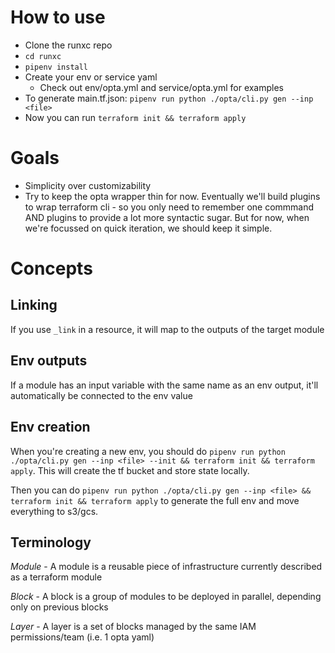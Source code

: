 How to use
==========
- Clone the runxc repo
- `cd runxc`
- `pipenv install`
- Create your env or service yaml
    - Check out env/opta.yml and service/opta.yml for examples
- To generate main.tf.json: `pipenv run python ./opta/cli.py gen --inp <file>`
- Now you can run `terraform init && terraform apply`

Goals
=====
- Simplicity over customizability
- Try to keep the opta wrapper thin for now. Eventually we'll build plugins to
    wrap terraform cli - so you only need to remember one commmand AND plugins
    to provide a lot more syntactic sugar. But for now, when we're focussed on
    quick iteration, we should keep it simple.

Concepts
========

Linking
-------
If you use `_link` in a resource, it will map to the outputs of the target
module

Env outputs
-----------
If a module has an input variable with the same name as an env output, it'll
  automatically be connected to the env value

Env creation
------------
When you're creating a new env, you should do `pipenv run python ./opta/cli.py
  gen --inp <file> --init && terraform init && terraform apply`. This will 
  create the tf bucket and store state locally.

Then you can do `pipenv run python ./opta/cli.py gen --inp <file> && terraform
init && terraform apply` to generate the full env and move everything to s3/gcs.

Terminology
-----------
*Module* - A module is a reusable piece of infrastructure currently described as a terraform module

*Block* - A block is a group of modules to be deployed in parallel, depending only on previous blocks

*Layer* - A layer is a set of blocks managed by the same IAM permissions/team (i.e. 1 opta yaml)